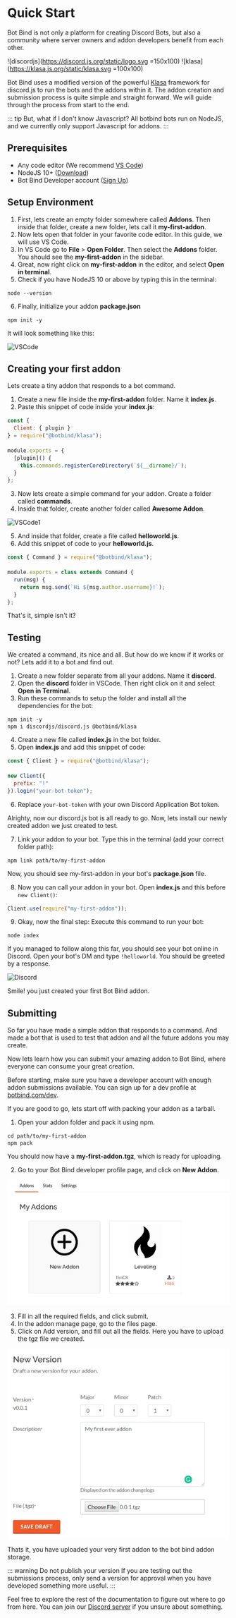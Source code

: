 # Quick Start

Bot Bind is not only a platform for creating Discord Bots, but also a community where server owners and addon developers benefit from each other.

![discordjs](https://discord.js.org/static/logo.svg =150x100)
![klasa](https://klasa.js.org/static/klasa.svg =100x100)

Bot Bind uses a modified version of the powerful [Klasa](https://github.com/botbind/klasa) framework for discord.js to run the bots and the addons within it. The addon creation and submission process is quite simple and straight forward. We will guide through the process from start to the end.

::: tip But, what if I don't know Javascript?
All botbind bots run on NodeJS, and we currently only support Javascript for addons.
:::

## Prerequisites

- Any code editor (We recommend [VS Code](https://code.visualstudio.com))
- NodeJS 10+ ([Download](https://nodejs.org/en/download))
- Bot Bind Developer account ([Sign Up](http://botbind.com/dev))

## Setup Environment

1. First, lets create an empty folder somewhere called **Addons**. Then inside that folder, create a new folder, lets call it **my-first-addon**.
2. Now lets open that folder in your favorite code editor. In this guide, we will use VS Code.
3. In VS Code go to **File** > **Open Folder**. Then select the **Addons** folder. You should see the **my-first-addon** in the sidebar.
4. Great, now right click on **my-first-addon** in the editor, and select **Open in terminal**.
5. Check if you have NodeJS 10 or above by typing this in the terminal:

```
node --version
```

6. Finally, initialize your addon **package.json**

```
npm init -y
```

It will look something like this:

![VSCode](/assets/img/vscode.jpg)

## Creating your first addon

Lets create a tiny addon that responds to a bot command.

1. Create a new file inside the **my-first-addon** folder. Name it **index.js**.
2. Paste this snippet of code inside your **index.js**:

```js
const {
  Client: { plugin }
} = require("@botbind/klasa");

module.exports = {
  [plugin]() {
    this.commands.registerCoreDirectory(`${__dirname}/`);
  }
};
```

3. Now lets create a simple command for your addon. Create a folder called **commands**.
4. Inside that folder, create another folder called **Awesome Addon**.

![VSCode1](/assets/img/vscode1.jpg)

5. And inside that folder, create a file called **helloworld.js**.
6. Add this snippet of code to your **helloworld.js**.

```js
const { Command } = require("@botbind/klasa");

module.exports = class extends Command {
  run(msg) {
    return msg.send(`Hi ${msg.author.username}!`);
  }
};
```

That's it, simple isn't it?

## Testing

We created a command, its nice and all. But how do we know if it works or not? Lets add it to a bot and find out.

1. Create a new folder separate from all your addons. Name it **discord**.
2. Open the **discord** folder in VSCode. Then right click on it and select **Open in Terminal**.
3. Run these commands to setup the folder and install all the dependencies for the bot:

```
npm init -y
npm i discordjs/discord.js @botbind/klasa
```

4. Create a new file called **index.js** in the bot folder.
5. Open **index.js** and add this snippet of code:

```js
const { Client } = require("@botbind/klasa");

new Client({
  prefix: "!"
}).login("your-bot-token");
```

6. Replace `your-bot-token` with your own Discord Application Bot token.

Alrighty, now our discord.js bot is all ready to go. Now, lets install our newly created addon we just created to test.

7.  Link your addon to your bot. Type this in the terminal (add your correct folder path):

```
npm link path/to/my-first-addon
```

Now, you should see my-first-addon in your bot's **package.json** file.

8. Now you can call your addon in your bot. Open **index.js** and this before `new Client()`:

```js
Client.use(require("my-first-addon"));
```

9. Okay, now the final step: Execute this command to run your bot:

```
node index
```

If you managed to follow along this far, you should see your bot online in Discord. Open your bot's DM and type `!helloworld`. You should be greeted by a response.

![Discord](/assets/img/discord.jpg)

Smile! you just created your first Bot Bind addon.

## Submitting

So far you have made a simple addon that responds to a command. And made a bot that is used to test that addon and all the future addons you may create.

Now lets learn how you can submit your amazing addon to Bot Bind, where everyone can consume your great creation.

Before starting, make sure you have a developer account with enough addon submissions available. You can sign up for a dev profile at [botbind.com/dev](http://botbind.com/dev).

If you are good to go, lets start off with packing your addon as a tarball.

1. Open your addon folder and pack it using npm.

```
cd path/to/my-first-addon
npm pack
```

You should now have a **my-first-addon.tgz**, which is ready for uploading.

2. Go to your Bot Bind developer profile page, and click on **New Addon**.

![profile](/assets/img/profile.jpg)

3. Fill in all the required fields, and click submit.
4. In the addon manage page, go to the files page.
5. Click on Add version, and fill out all the fields. Here you have to upload the tgz file we created.

![profile](/assets/img/addon.jpg)

Thats it, you have uploaded your very first addon to the bot bind addon storage.

::: warning Do not publish your version
If you are testing out the submissions process, only send a version for approval when you have developed something more useful.
:::

Feel free to explore the rest of the documentation to figure out where to go from here. You can join our [Discord server](https://discord.gg/asdasd) if you unsure about something.
